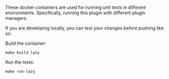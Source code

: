 These docker containers are used for running unit tests in different
environments. Specifically, running this plugin with different plugin managers.

If you are developing locally, you can test your changes before pushing like so:

Build the container:

```
make build-lazy
```

Run the tests:

```
make run-lazy
```
